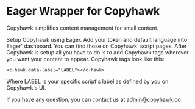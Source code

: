 # Eager Wrapper for Copyhawk

Copyhawk simplifies content management for small content.

Setup Copyhawk using Eager. Add your token and default language into Eager' dashboard. You can find those on Copyhawk' script pages.
After Copyhawk is setup all you have to do is to add Copyhawk tags wherever you want your content to appear.
Copyhawk tags look like this: 

`<c-hawk data-label="LABEL"></c-hawk>`

Where LABEL is your specific script's label as defined by you on Copyhawk's UI.

If you have any question, you can contact us at [admin@copyhawk.co](mailto:admin@copyhawk.co)